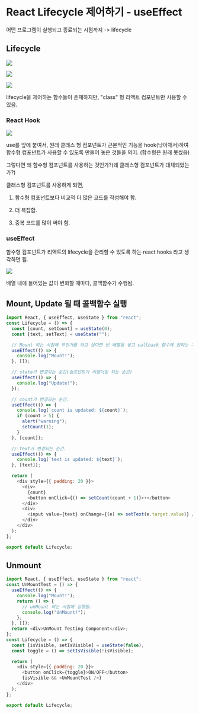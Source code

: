 # React Lifecycle 제어하기 - useEffect

어떤 프로그램이 실행되고 종료되는 시점까지 -> lifecycle

## Lifecycle

![](C:\Users\heewo\AppData\Roaming\marktext\images\2023-01-11-15-09-06-image.png)

![](C:\Users\heewo\AppData\Roaming\marktext\images\2023-01-11-15-10-52-image.png)

![](C:\Users\heewo\AppData\Roaming\marktext\images\2023-01-11-15-12-07-image.png)

lifecycle을 제어하는 함수들이 존재하지만, "class" 형 리액트 컴포넌트만 사용할 수 있음.

### React Hook

![](C:\Users\heewo\AppData\Roaming\marktext\images\2023-01-11-15-13-23-image.png)

use를 앞에 붙여서, 원래 클래스 형 컴포넌트가 근본적인 기능을 hook(낚아채서)하여 함수형 컴포넌트가 사용할 수 있도록 만들어 놓은 것들을 의미. (함수형은 원래 못썼음) 

그렇다면 왜 함수형 컴포넌트를 사용하는 것인가?(왜 클래스형 컴포넌트가 대체되었는가?)

클래스형 컴포넌트를 사용하게 되면,

1. 함수형 컴포넌트보다 비교적 더 많은 코드를 작성해야 함.

2. 더 복잡함.

3. 중복 코드를 많이 써야 함.

### useEffect

함수형 컴포넌트가 리액트의 lifecycle을 관리할 수 있도록 하는 react hooks 라고 생각하면 됨.

![](C:\Users\heewo\AppData\Roaming\marktext\images\2023-01-11-15-19-37-image.png)

배열 내에 들어있는 값이 변화할 때마다, 콜백함수가 수행됨.

## Mount, Update 될 때 콜백함수 실행

```javascript
import React, { useEffect, useState } from "react";
const Lifecycle = () => {
  const [count, setCount] = useState(0);
  const [text, setText] = useState("");

  // Mount 되는 시점에 무언가를 하고 싶다면 빈 배열을 넣고 callback 함수에 원하는 기능을 작성하면됨.
  useEffect(() => {
    console.log("Mount!");
  }, []);

  // state가 변경되는 순간(컴포넌트가 리랜더링 되는 순간)
  useEffect(() => {
    console.log("Update!");
  });

  // count가 변경되는 순간.
  useEffect(() => {
    console.log(`count is updated: ${count}`);
    if (count > 5) {
      alert("warning");
      setCount(1);
    }
  }, [count]);

  // text가 변경되는 순간.
  useEffect(() => {
    console.log(`text is updated: ${text}`);
  }, [text]);

  return (
    <div style={{ padding: 20 }}>
      <div>
        {count}
        <button onClick={() => setCount(count + 1)}>+</button>
      </div>
      <div>
        <input value={text} onChange={(e) => setText(e.target.value)} />
      </div>
    </div>
  );
};

export default Lifecycle;
```

## Unmount

```javascript
import React, { useEffect, useState } from "react";
const UnMountTest = () => {
  useEffect(() => {
    console.log("Mount!");
    return () => {
      // unMount 되는 시점에 실행됨.
      console.log("UnMount!");
    };
  }, []);
  return <div>UnMount Testing Component</div>;
};
const Lifecycle = () => {
  const [isVisible, setIsVisible] = useState(false);
  const toggle = () => setIsVisible(!isVisible);

  return (
    <div style={{ padding: 20 }}>
      <button onClick={toggle}>ON/OFF</button>
      {isVisible && <UnMountTest />}
    </div>
  );
};

export default Lifecycle;
```
